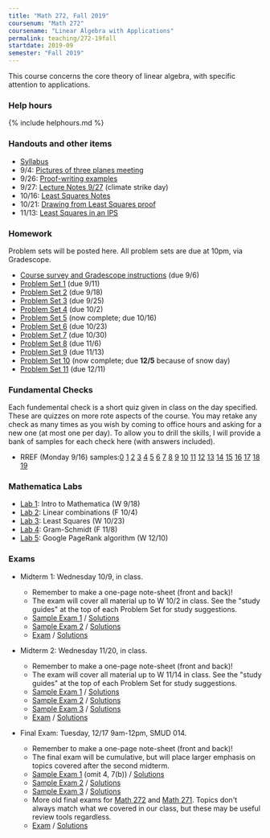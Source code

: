 ```yaml
---
title: "Math 272, Fall 2019"
coursenum: "Math 272"
coursename: "Linear Algebra with Applications"
permalink: teaching/272-19fall
startdate: 2019-09
semester: "Fall 2019"
---
```


This course concerns the core theory of linear algebra, with specific attention to applications.

### Help hours

{% include helphours.md %}
    

### Handouts and other items

*   [Syllabus](syllabus.pdf)
*   9/4: [Pictures of three planes meeting](handouts/3by3pictures.png)
*   9/26: [Proof-writing examples](handouts/proofExamples.pdf)
*   9/27: [Lecture Notes 9/27](handouts/notes2019-09-27.pdf) (climate strike day)
*   10/16: [Least Squares Notes](handouts/LeastSquares.pdf)
*   10/21: [Drawing from Least Squares proof](handouts/LSProofPicture.JPG)
*   11/13: [Least Squares in an IPS](handouts/IPSLeastSquares.pdf)
<!--handouts-->

### Homework

Problem sets will be posted here. All problem sets are due at 10pm, via Gradescope.

*   [Course survey and Gradescope instructions](psets/pset0.pdf) (due 9/6)
*   [Problem Set 1](psets/pset1.pdf) (due 9/11)
*   [Problem Set 2](psets/pset2.pdf) (due 9/18)
*   [Problem Set 3](psets/pset3.pdf) (due 9/25)
*   [Problem Set 4](psets/pset4.pdf) (due 10/2)
*   [Problem Set 5](psets/pset5.pdf) (now complete; due 10/16)
*   [Problem Set 6](psets/pset6.pdf) (due 10/23)
*   [Problem Set 7](psets/pset7.pdf) (due 10/30)
*   [Problem Set 8](psets/pset8.pdf) (due 11/6)
*   [Problem Set 9](psets/pset9.pdf) (due 11/13)
*   [Problem Set 10](psets/pset10.pdf) (now complete; due __12/5__ because of snow day)
*   [Problem Set 11](psets/pset11.pdf) (due 12/11)
<!--psets-->

### Fundamental Checks

Each fundemental check is a short quiz given in class on the day specified. These are quizzes on more rote aspects of the course. You may retake any check as many times as you wish by coming to office hours and asking for a new one (at most one per day). To allow you to drill the skills, I will provide a bank of samples for each check here (with answers included).

*   RREF (Monday 9/16) samples:[0](fc/rref00.pdf) [1](fc/rref01.pdf) [2](fc/rref02.pdf) [3](fc/rref03.pdf) [4](fc/rref04.pdf) [5](fc/rref05.pdf) [6](fc/rref06.pdf) [7](fc/rref07.pdf) [8](fc/rref08.pdf) [9](fc/rref09.pdf) [10](fc/rref10.pdf) [11](fc/rref11.pdf) [12](fc/rref12.pdf) [13](fc/rref13.pdf) [14](fc/rref14.pdf) [15](fc/rref15.pdf) [16](fc/rref16.pdf) [17](fc/rref17.pdf) [18](fc/rref18.pdf) [19](fc/rref19.pdf)
<!--fcs-->

### Mathematica Labs

*   [Lab 1](labs/1-Intro.nb): Intro to Mathematica (W 9/18)
*   [Lab 2](labs/2-LinComb.nb): Linear combinations (F 10/4)
*   [Lab 3](labs/3-LeastSquares.nb): Least Squares (W 10/23)
*   [Lab 4](labs/4-GramSchmidt.nb): Gram-Schmidt (F 11/8)
*   [Lab 5](labs/5-PageRank.nb): Google PageRank algorithm (W 12/10)

### Exams

*   Midterm 1: Wednesday 10/9, in class.
    
    *   Remember to make a one-page note-sheet (front and back)!
    *   The exam will cover all material up to W 10/2 in class. See the "study guides" at the top of each Problem Set for study suggestions.
    *   [Sample Exam 1](exams/midterm1sample1.pdf) / [Solutions](exams/midterm1sample1soln.pdf)
    *   [Sample Exam 2](exams/midterm1sample2.pdf) / [Solutions](exams/midterm1sample2soln.pdf)
    *   [Exam](https://moodle.amherst.edu/pluginfile.php/670699/mod_resource/content/1/midterm1compact.pdf) / [Solutions](https://moodle.amherst.edu/pluginfile.php/670700/mod_resource/content/1/midterm1soln.pdf)
    
    
    
*   Midterm 2: Wednesday 11/20, in class.
    
    *   Remember to make a one-page note-sheet (front and back)!
    *   The exam will cover all material up to W 11/14 in class. See the "study guides" at the top of each Problem Set for study suggestions.
    *   [Sample Exam 1](exams/midterm2sample1.pdf) / [Solutions](exams/midterm2sample1soln.pdf)
    *   [Sample Exam 2](exams/midterm2sample2.pdf) / [Solutions](exams/midterm2sample2soln.pdf)
    *   [Sample Exam 3](exams/midterm2sample3.pdf) / [Solutions](exams/midterm2sample3soln.pdf)
    *   [Exam](exams/midterm2compact.pdf) / [Solutions](exams/midterm2soln.pdf)
    
    
    
*   Final Exam: Tuesday, 12/17 9am-12pm, SMUD 014.
    
    *   Remember to make a one-page note-sheet (front and back)!
    *   The final exam will be cumulative, but will place larger emphasis on topics covered after the second midterm.
    *   [Sample Exam 1](exams/final-sample1.pdf) (omit 4, 7(b)) / [Solutions](exams/final-sample1-soln.pdf)
    *   [Sample Exam 2](exams/final-sample2.pdf) / [Solutions](exams/final-sample2-soln.pdf)
    *   [Sample Exam 3](exams/final-sample3.pdf) / [Solutions](exams/final-sample3-soln.pdf)
    *   More old final exams for [Math 272](https://www.amherst.edu/academiclife/departments/mathematics-statistics/resources-opportunities/mathfinals/math_272) and [Math 271](https://www.amherst.edu/academiclife/departments/mathematics-statistics/resources-opportunities/mathfinals/math_271). Topics don't always match what we covered in our class, but these may be useful review tools regardless.
    *   [Exam](exams/finalcompact.pdf) / [Solutions](exams/finalExamSoln.pdf)
    
    
    
